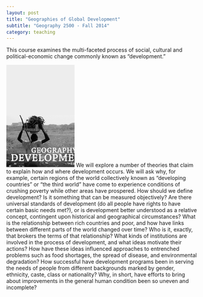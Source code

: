 ```yaml
---
layout: post
title: "Geographies of Global Development"
subtitle: "Geography 2500 - Fall 2014"
category: teaching
---
```


This course examines the multi-faceted process of social, cultural and political-economic change commonly known as “development.”

<!-- more -->

![development](/img/development.jpg)
We will explore a number of theories that claim to explain how and where development occurs. We will ask why, for example, certain regions of the world collectively known as “developing countries” or “the third world” have come to experience conditions of crushing poverty while other areas have prospered. How should we define development? Is it something that can be measured objectively? Are there universal standards of development (do all people have rights to have certain basic needs met?), or is development better understood as a relative concept, contingent upon historical and geographical circumstances? What is the relationship between rich countries and poor, and how have links between different parts of the world changed over time? Who is it, exactly, that brokers the terms of that relationship? What kinds of institutions are involved in the process of development, and what ideas motivate their actions? How have these ideas influenced approaches to entrenched problems such as food shortages, the spread of disease, and environmental degradation? How successful have development programs been in serving the needs of people from different backgrounds marked by gender, ethnicity, caste, class or nationality? Why, in short, have efforts to bring about improvements in the general human condition been so uneven and incomplete?
